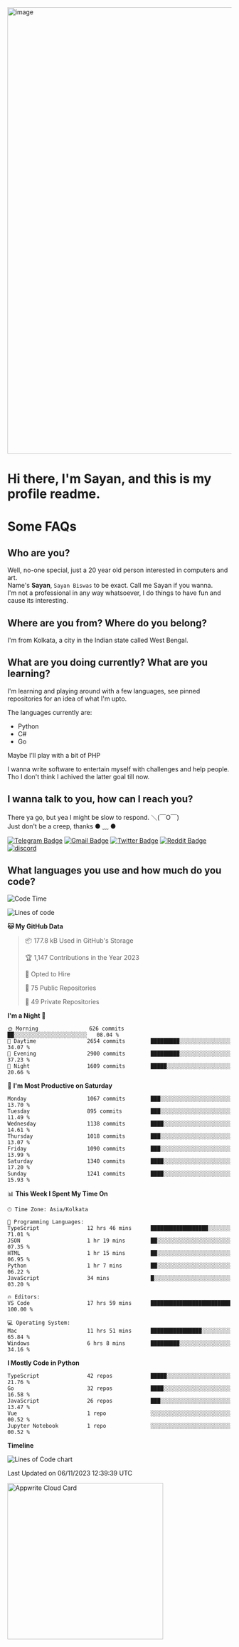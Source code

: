 <img src="https://github.com/Dank-del/Dank-del/assets/63096193/045e227e-4ef3-4c82-82b9-d22540fc40f7" alt="image" width="1000"/>


# **Hi there, I'm Sayan, and this is my profile readme.**
<!--  [![Profile views](https://gpvc.arturio.dev/dank-del)](https://github.com/dank-del) -->
# Some FAQs

## **Who are you?**

Well, no-one special, just a 20 year old person interested in computers and art. \
Name's **Sayan**, `Sayan Biswas` to be exact. Call me Sayan if you wanna. \
I'm not a professional in any way whatsoever, I do things to have fun and cause its interesting.

## **Where are you from? Where do you belong?**

I'm from Kolkata, a city in the Indian state called West Bengal.

## **What are you doing currently? What are you learning?**

I'm learning and playing around with a few languages, see pinned repositories for an idea of what I'm upto.

The languages currently are:

- Python
- C#
- Go

Maybe I'll play with a bit of PHP

I wanna write software to entertain myself with challenges and help people. \
Tho I don't think I achived the latter goal till now.

<!--## **Eww, I see a weeb profile.**

Can't help it, it's the best way to hide my face on this account
> Why do people hate weebs .-.

## **Cool, what more interests you?**

My interests are quite, weird. They're scattered all over the place. \
I've been fascinated by music and have studied it since the age of 6, I've performed on stage and on air but yeah now I've been away from that. I specialize in key instruments. \
Another thing that interests me is Media Production, aka, working with audio, video and broadcasting media.

> I just like art in general. also feeds the reason of me being obsessed with Japanese drawings (⋟ ﹏ ⋞)-->

## **I wanna talk to you, how can I reach you?**

There ya go, but yea I might be slow to respond. ＼(￣O￣) \
Just don't be a creep, thanks ● ﹏ ●

[![Telegram Badge](https://img.shields.io/badge/-dank_as_fuck-1ca0f1?style=flat-square&logo=telegram&logoColor=white&link=https://t.me/dank_as_fuck)](https://t.me/dank_as_fuck)
[![Gmail Badge](https://img.shields.io/badge/-sayan@asia.com-c14438?style=flat-square&logo=Gmail&logoColor=white&link=mailto:sayan@asia.com)](mailto:sayan@asia.com)
[![Twitter Badge](https://img.shields.io/twitter/follow/TheDankDel?style=social)](https://twitter.com/TheDankDel)
[![Reddit Badge](https://img.shields.io/reddit/user-karma/combined/dank_as_fuck_?style=social)](https://www.reddit.com/user/dank_as_fuck_/)
[![discord](https://discord-md-badge.vercel.app/api/shield/506536929152466945?style=social)](https://discordapp.com/users/506536929152466945)

## **What languages you use and how much do you code?**

<!--START_SECTION:waka-->
![Code Time](http://img.shields.io/badge/Code%20Time-1%2C305%20hrs%2016%20mins-blue)

![Lines of code](https://img.shields.io/badge/From%20Hello%20World%20I%27ve%20Written-5.9%20million%20lines%20of%20code-blue)

**🐱 My GitHub Data** 

> 📦 177.8 kB Used in GitHub's Storage 
 > 
> 🏆 1,147 Contributions in the Year 2023
 > 
> 💼 Opted to Hire
 > 
> 📜 75 Public Repositories 
 > 
> 🔑 49 Private Repositories 
 > 
**I'm a Night 🦉** 

```text
🌞 Morning                626 commits         ██░░░░░░░░░░░░░░░░░░░░░░░   08.04 % 
🌆 Daytime                2654 commits        █████████░░░░░░░░░░░░░░░░   34.07 % 
🌃 Evening                2900 commits        █████████░░░░░░░░░░░░░░░░   37.23 % 
🌙 Night                  1609 commits        █████░░░░░░░░░░░░░░░░░░░░   20.66 % 
```
📅 **I'm Most Productive on Saturday** 

```text
Monday                   1067 commits        ███░░░░░░░░░░░░░░░░░░░░░░   13.70 % 
Tuesday                  895 commits         ███░░░░░░░░░░░░░░░░░░░░░░   11.49 % 
Wednesday                1138 commits        ████░░░░░░░░░░░░░░░░░░░░░   14.61 % 
Thursday                 1018 commits        ███░░░░░░░░░░░░░░░░░░░░░░   13.07 % 
Friday                   1090 commits        ███░░░░░░░░░░░░░░░░░░░░░░   13.99 % 
Saturday                 1340 commits        ████░░░░░░░░░░░░░░░░░░░░░   17.20 % 
Sunday                   1241 commits        ████░░░░░░░░░░░░░░░░░░░░░   15.93 % 
```


📊 **This Week I Spent My Time On** 

```text
🕑︎ Time Zone: Asia/Kolkata

💬 Programming Languages: 
TypeScript               12 hrs 46 mins      ██████████████████░░░░░░░   71.01 % 
JSON                     1 hr 19 mins        ██░░░░░░░░░░░░░░░░░░░░░░░   07.35 % 
HTML                     1 hr 15 mins        ██░░░░░░░░░░░░░░░░░░░░░░░   06.95 % 
Python                   1 hr 7 mins         ██░░░░░░░░░░░░░░░░░░░░░░░   06.22 % 
JavaScript               34 mins             █░░░░░░░░░░░░░░░░░░░░░░░░   03.20 % 

🔥 Editors: 
VS Code                  17 hrs 59 mins      █████████████████████████   100.00 % 

💻 Operating System: 
Mac                      11 hrs 51 mins      ████████████████░░░░░░░░░   65.84 % 
Windows                  6 hrs 8 mins        █████████░░░░░░░░░░░░░░░░   34.16 % 
```

**I Mostly Code in Python** 

```text
TypeScript               42 repos            █████░░░░░░░░░░░░░░░░░░░░   21.76 % 
Go                       32 repos            ████░░░░░░░░░░░░░░░░░░░░░   16.58 % 
JavaScript               26 repos            ███░░░░░░░░░░░░░░░░░░░░░░   13.47 % 
Vue                      1 repo              ░░░░░░░░░░░░░░░░░░░░░░░░░   00.52 % 
Jupyter Notebook         1 repo              ░░░░░░░░░░░░░░░░░░░░░░░░░   00.52 % 
```



**Timeline**

![Lines of Code chart](https://raw.githubusercontent.com/Dank-del/Dank-del/main/assets/bar_graph.png)


 Last Updated on 06/11/2023 12:39:39 UTC
<!--END_SECTION:waka-->

<!--## **Can I stalk your spotify?**

Um sure.

![OwO Spotify](https://spotify-recently-played-readme.vercel.app/api?user=31fdrsslnr7nvq4ytqwtw7c4rxfm&count=5)-->

<a href="https://cloud.appwrite.io/card/64773257171d49803c27">
	<img width="350" src="https://cloud.appwrite.io/v1/cards/cloud?userId=64773257171d49803c27" alt="Appwrite Cloud Card" />
</a>
